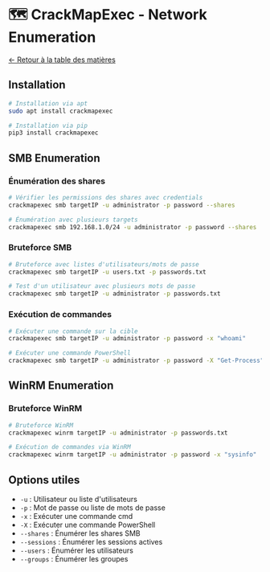 # 🗺️ CrackMapExec - Network Enumeration

[← Retour à la table des matières](../README.md)

## Installation
```bash
# Installation via apt
sudo apt install crackmapexec

# Installation via pip
pip3 install crackmapexec
```

## SMB Enumeration

### Énumération des shares
```bash
# Vérifier les permissions des shares avec credentials
crackmapexec smb targetIP -u administrator -p password --shares

# Énumération avec plusieurs targets
crackmapexec smb 192.168.1.0/24 -u administrator -p password --shares
```

### Bruteforce SMB
```bash
# Bruteforce avec listes d'utilisateurs/mots de passe
crackmapexec smb targetIP -u users.txt -p passwords.txt

# Test d'un utilisateur avec plusieurs mots de passe
crackmapexec smb targetIP -u administrator -p passwords.txt
```

### Exécution de commandes
```bash
# Exécuter une commande sur la cible
crackmapexec smb targetIP -u administrator -p password -x "whoami"

# Exécuter une commande PowerShell
crackmapexec smb targetIP -u administrator -p password -X "Get-Process"
```

## WinRM Enumeration

### Bruteforce WinRM
```bash
# Bruteforce WinRM
crackmapexec winrm targetIP -u administrator -p passwords.txt

# Exécution de commandes via WinRM
crackmapexec winrm targetIP -u administrator -p password -x "sysinfo"
```

## Options utiles
- `-u` : Utilisateur ou liste d'utilisateurs
- `-p` : Mot de passe ou liste de mots de passe
- `-x` : Exécuter une commande cmd
- `-X` : Exécuter une commande PowerShell
- `--shares` : Énumérer les shares SMB
- `--sessions` : Énumérer les sessions actives
- `--users` : Énumérer les utilisateurs
- `--groups` : Énumérer les groupes